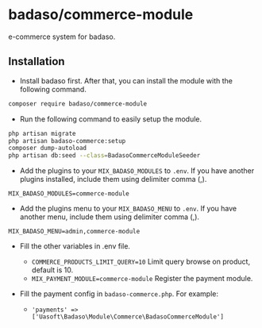# badaso/commerce-module
e-commerce system for badaso.

## Installation
- Install badaso first. After that, you can install the module with the following command.

```bash
composer require badaso/commerce-module
```

- Run the following command to easily setup the module.

```bash
php artisan migrate
php artisan badaso-commerce:setup
composer dump-autoload
php artisan db:seed --class=BadasoCommerceModuleSeeder
```

- Add the plugins to your `MIX_BADASO_MODULES` to `.env`. If you have another plugins installed, include them using delimiter comma (,).

```
MIX_BADASO_MODULES=commerce-module
```

- Add the plugins menu to your `MIX_BADASO_MENU` to `.env`. If you have another menu, include them using delimiter comma (,).

```
MIX_BADASO_MENU=admin,commerce-module
```

- Fill the other variables in .env file.
  - `COMMERCE_PRODUCTS_LIMIT_QUERY=10` Limit query browse on product, default is 10.
  - `MIX_PAYMENT_MODULE=commerce-module` Register the payment module.

- Fill the payment config in `badaso-commerce.php`. For example:
  - `'payments' => ['Uasoft\Badaso\Module\Commerce\BadasoCommerceModule']`
